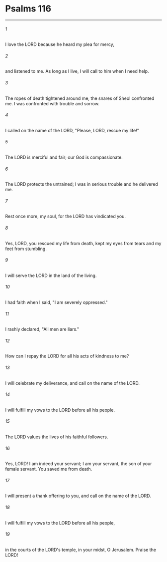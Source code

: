 # Psalms 116
***



###### 1 
I love the LORD because he heard my plea for mercy, 

###### 2 
and listened to me. As long as I live, I will call to him when I need help. 

###### 3 
The ropes of death tightened around me, the snares of Sheol confronted me. I was confronted with trouble and sorrow. 

###### 4 
I called on the name of the LORD, "Please, LORD, rescue my life!" 

###### 5 
The LORD is merciful and fair; our God is compassionate. 

###### 6 
The LORD protects the untrained; I was in serious trouble and he delivered me. 

###### 7 
Rest once more, my soul, for the LORD has vindicated you. 

###### 8 
Yes, LORD, you rescued my life from death, kept my eyes from tears and my feet from stumbling. 

###### 9 
I will serve the LORD in the land of the living. 

###### 10 
I had faith when I said, "I am severely oppressed." 

###### 11 
I rashly declared, "All men are liars." 

###### 12 
How can I repay the LORD for all his acts of kindness to me? 

###### 13 
I will celebrate my deliverance, and call on the name of the LORD. 

###### 14 
I will fulfill my vows to the LORD before all his people. 

###### 15 
The LORD values the lives of his faithful followers. 

###### 16 
Yes, LORD! I am indeed your servant; I am your servant, the son of your female servant. You saved me from death. 

###### 17 
I will present a thank offering to you, and call on the name of the LORD. 

###### 18 
I will fulfill my vows to the LORD before all his people, 

###### 19 
in the courts of the LORD's temple, in your midst, O Jerusalem. Praise the LORD!

